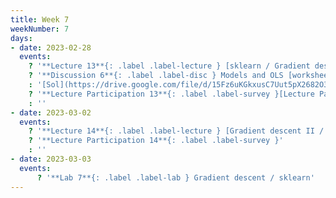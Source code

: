 ```yaml
---
title: Week 7
weekNumber: 7
days:
- date: 2023-02-28
  events:
    ? '**Lecture 13**{: .label .label-lecture } [sklearn / Gradient descent I](lecture/lec13)'
    ? '**Discussion 6**{: .label .label-disc } Models and OLS [worksheet](https://drive.google.com/file/d/1DuzM0MSPoraWd1AC0F9LqvvBnZqONAM1/view?usp=sharing), [notebook](https://data100.datahub.berkeley.edu/hub/user-redirect/git-pull?repo=https%3A%2F%2Fgithub.com%2FDS-100%2Fsp23&branch=main&urlpath=lab%2Ftree%2Fsp23%2Fdisc%2Fdisc06%2Fdisc06_coding_exercises.ipynb)'
    : '[Sol](https://drive.google.com/file/d/15Fz6uKGkxusC7Uut5pX2682O3k5Fh5uo/view?usp=sharing), [Notebook Sol](https://data100.datahub.berkeley.edu/hub/user-redirect/git-pull?repo=https%3A%2F%2Fgithub.com%2FDS-100%2Fsp23&branch=main&urlpath=lab%2Ftree%2Fsp23%2Fdisc%2Fdisc06%2Fdisc06_coding_exercises_solutions.ipynb)'
    ? '**Lecture Participation 13**{: .label .label-survey }[Lecture Participation 13](https://app.sli.do/event/5vSpASQwdiFtLG4nJ6nD75/embed/polls/5c89d11f-8ac3-4f61-97e0-eba9a4087e08)'
    : ''
- date: 2023-03-02
  events:
    ? '**Lecture 14**{: .label .label-lecture } [Gradient descent II / Feature Engineering](lecture/lec14)'
    ? '**Lecture Participation 14**{: .label .label-survey }'
    : ''
- date: 2023-03-03
  events:
      ? '**Lab 7**{: .label .label-lab } Gradient descent / sklearn'
---
```

